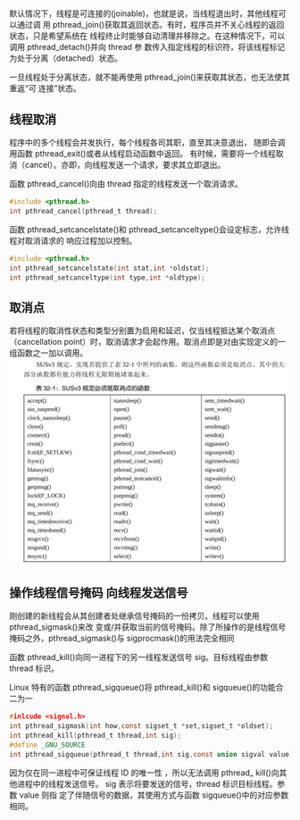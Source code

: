 ## 
默认情况下，线程是可连接的(joinable)，也就是说，当线程退出时，其他线程可以通过调
用 pthread_join()获取其返回状态。有时，程序员并不关心线程的返回状态，只是希望系统在
线程终止时能够自动清理并移除之。在这种情况下，可以调用 pthread_detach()并向 thread 参
数传入指定线程的标识符，将该线程标记为处于分离（detached）状态。

一旦线程处于分离状态，就不能再使用 pthread_join()来获取其状态，也无法使其重返“可
连接”状态。

## 线程取消
程序中的多个线程会并发执行，每个线程各司其职，直至其决意退出，
随即会调用函数 pthread_exit()或者从线程启动函数中返回。
有时候，需要将一个线程取消（cancel）。亦即，向线程发送一个请求，要求其立即退出。

函数 pthread_cancel()向由 thread 指定的线程发送一个取消请求。
```c
#include <pthread.h>
int pthread_cancel(pthread_t thread);
```
函数 pthread_setcancelstate()和 pthread_setcanceltype()会设定标志，允许线程对取消请求的
响应过程加以控制。
```c
#include <pthread.h>
int pthread_setcancelstate(int stat,int *oldstat);
int pthread_setcanceltype(int type,int *oldtype);
```

## 取消点
若将线程的取消性状态和类型分别置为启用和延迟，仅当线程抵达某个取消点（cancellation
point）时，取消请求才会起作用。取消点即是对由实现定义的一组函数之一加以调用。
![img.png](img.png)

## 操作线程信号掩码  向线程发送信号
刚创建的新线程会从其创建者处继承信号掩码的一份拷贝。线程可以使用 pthread_sigmask()来改
变或/并获取当前的信号掩码。除了所操作的是线程信号掩码之外，pthread_sigmask()与 sigprocmask()的用法完全相同

函数 pthread_kill()向同一进程下的另一线程发送信号 sig。目标线程由参数 thread 标识。

Linux 特有的函数 pthread_sigqueue()将 pthread_kill()和 sigqueue()的功能合二为一
```c
#inlcude <signal.h>
int pthread_sigmask(int how,const sigset_t *set,sigset_t *oldset);
int pthread_kill(pthread_t thread,int sig);
#define _GNU_SOURCE
int pthread_sigqueue(pthread_t thread,int sig,const union sigval value);
```
因为仅在同一进程中可保证线程 ID 的唯一性 ，所以无法调用 pthread_ kill()向其他进程中的线程发送信号。
sig 表示将要发送的信号，thread 标识目标线程。参数 value 则指
定了伴随信号的数据，其使用方式与函数 sigqueue()中的对应参数相同。




